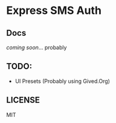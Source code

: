 # Express SMS Auth

## Docs
*coming soon*... probably

## TODO:
- UI Presets (Probably using Gived.Org)


## LICENSE
MIT
